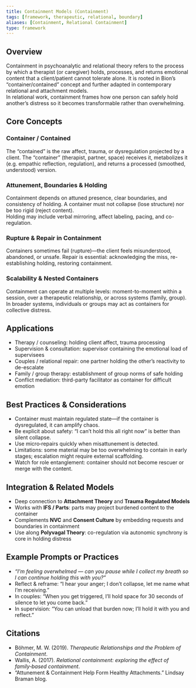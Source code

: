 ```yaml
---
title: Containment Models (Containment)
tags: [framework, therapeutic, relational, boundary]
aliases: [Containment, Relational Containment]
type: framework
---
```


<!-- @format -->

## Overview

Containment in psychoanalytic and relational theory refers to the process by which a therapist (or caregiver) holds, processes, and returns emotional content that a client/patient cannot tolerate alone. It is rooted in Bion’s “container/contained” concept and further adapted in contemporary relational and attachment models.  
In relational work, containment frames how one person can safely hold another’s distress so it becomes transformable rather than overwhelming.

## Core Concepts

### Container / Contained

The “contained” is the raw affect, trauma, or dysregulation projected by a client. The “container” (therapist, partner, space) receives it, metabolizes it (e.g. empathic reflection, regulation), and returns a processed (smoothed, understood) version.

### Attunement, Boundaries & Holding

Containment depends on attuned presence, clear boundaries, and consistency of holding. A container must not collapse (lose structure) nor be too rigid (reject content).  
Holding may include verbal mirroring, affect labeling, pacing, and co-regulation.

### Rupture & Repair in Containment

Containers sometimes fail (rupture)—the client feels misunderstood, abandoned, or unsafe. Repair is essential: acknowledging the miss, re-establishing holding, restoring containment.

### Scalability & Nested Containers

Containment can operate at multiple levels: moment-to-moment within a session, over a therapeutic relationship, or across systems (family, group).  
In broader systems, individuals or groups may act as containers for collective distress.

## Applications

- Therapy / counseling: holding client affect, trauma processing
- Supervision & consultation: supervisor containing the emotional load of supervisees
- Couples / relational repair: one partner holding the other’s reactivity to de-escalate
- Family / group therapy: establishment of group norms of safe holding
- Conflict mediation: third-party facilitator as container for difficult emotion

## Best Practices & Considerations

- Container must maintain regulated state—if the container is dysregulated, it can amplify chaos.
- Be explicit about safety: “I can’t hold this all right now” is better than silent collapse.
- Use micro‑repairs quickly when misattunement is detected.
- Limitations: some material may be too overwhelming to contain in early stages; escalation might require external scaffolding.
- Watch for role entanglement: container should not become rescuer or merge with the content.

## Integration & Related Models

- Deep connection to **Attachment Theory** and **Trauma Regulated Models**
- Works with **IFS / Parts**: parts may project burdened content to the container
- Complements **NVC** and **Consent Culture** by embedding requests and boundaries in containment
- Use along **Polyvagal Theory**: co-regulation via autonomic synchrony is core in holding distress

## Example Prompts or Practices

- _“I’m feeling overwhelmed — can you pause while I collect my breath so I can continue holding this with you?”_
- Reflect & reframe: “I hear your anger; I don’t collapse, let me name what I’m receiving.”
- In couples: “When you get triggered, I’ll hold space for 30 seconds of silence to let you come back.”
- In supervision: “You can unload that burden now; I’ll hold it with you and reflect.”

## Citations

- Böhmer, M. W. (2019). _Therapeutic Relationships and the Problem of Containment_.
- Wallis, A. (2017). _Relational containment: exploring the effect of family‑based containment_.
- “Attunement & Containment Help Form Healthy Attachments.” Lindsay Braman blog.
